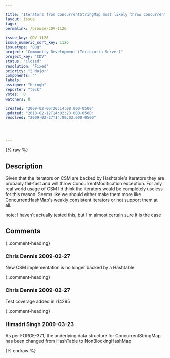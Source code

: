 ```yaml
---

title: "Iterators from ConcurrentStringMap most likely throw ConcurrentModification exception"
layout: issue
tags: 
permalink: /browse/CDV-1126

issue_key: CDV-1126
issue_numeric_sort_key: 1126
issuetype: "Bug"
project: "Community Development (Terracotta Server)"
project_key: "CDV"
status: "Closed"
resolution: "Fixed"
priority: "2 Major"
components: ""
labels: 
assignee: "hsingh"
reporter: "teck"
votes:  0
watchers: 0

created: "2009-02-06T20:14:08.000-0500"
updated: "2013-02-12T14:02:23.000-0500"
resolved: "2009-02-27T14:09:02.000-0500"




---
```


{% raw %}

## Description

<div markdown="1" class="description">

Given that the iterators on CSM are backed by Hashtable's iterators they are probably fail-fast and will throw ConcurrentModification exception. For any real world usage of CSM I'd think the iterators would be completely useless for this reason. Seems like we should either make them more like ConcurrentHashMap's weakly consistent iterators or not support them at all. 

note: I haven't actually tested this, but I'm almost certain sure it is the case


</div>

## Comments


{:.comment-heading}
### **Chris Dennis** <span class="date">2009-02-27</span>

<div markdown="1" class="comment">

New CSM implementation is no longer backed by a Hashtable.

</div>


{:.comment-heading}
### **Chris Dennis** <span class="date">2009-02-27</span>

<div markdown="1" class="comment">

Test coverage added in r14295

</div>


{:.comment-heading}
### **Himadri Singh** <span class="date">2009-03-23</span>

<div markdown="1" class="comment">

As per FORGE-371, the underlying data structure for ConcurrentStringMap has been changed from HashTable to NonBlockingHashMap

</div>



{% endraw %}
